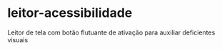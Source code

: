 # leitor-acessibilidade
Leitor de tela com botão flutuante de ativação para auxiliar deficientes visuais
